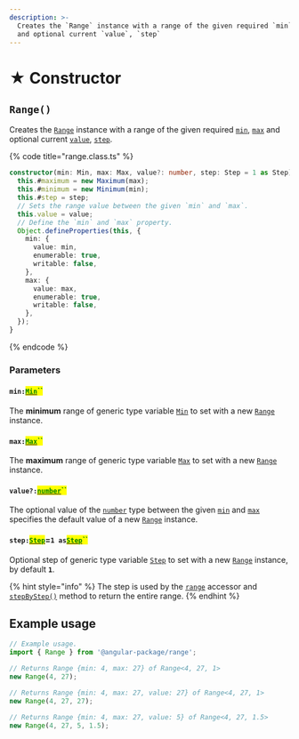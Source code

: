 ```yaml
---
description: >-
  Creates the `Range` instance with a range of the given required `min`, `max`
  and optional current `value`, `step`
---
```


# ★ Constructor

## `Range()`

Creates the [`Range`](broken-reference) instance with a range of the given required [`min`](constructor.md#min-min), [`max`](constructor.md#max-max) and optional current [`value`](constructor.md#public-value-number), [`step`](constructor.md#step-step).

{% code title="range.class.ts" %}
```typescript
constructor(min: Min, max: Max, value?: number, step: Step = 1 as Step) {
  this.#maximum = new Maximum(max);
  this.#minimum = new Minimum(min);
  this.#step = step;
  // Sets the range value between the given `min` and `max`.
  this.value = value;
  // Define the `min` and `max` property.
  Object.defineProperties(this, {
    min: {
      value: min,
      enumerable: true,
      writable: false,
    },
    max: {
      value: max,
      enumerable: true,
      writable: false,
    },
  });
}
```
{% endcode %}

### Parameters

#### `min:`[<mark style="color:green;">`Min`</mark>](generic-type-variables.md#range-less-than-min-max-step-greater-than)<mark style="color:green;">``</mark>

The **minimum** range of generic type variable [`Min`](generic-type-variables.md#range-less-than-min-max-step-greater-than) to set with a new [`Range`](broken-reference) instance.

#### `max:`[<mark style="color:green;">`Max`</mark>](generic-type-variables.md#range-less-than-min-max-step-greater-than-1)<mark style="color:green;">``</mark>

The **maximum** range of generic type variable [`Max`](generic-type-variables.md#range-less-than-min-max-step-greater-than-1) to set with a new [`Range`](broken-reference) instance.

#### `value?:`[<mark style="color:green;">`number`</mark>](https://developer.mozilla.org/en-US/docs/Web/JavaScript/Reference/Global\_Objects/Number)<mark style="color:green;">``</mark>

The optional value of the [`number`](https://developer.mozilla.org/en-US/docs/Web/JavaScript/Reference/Global\_Objects/Number) type between the given [`min`](constructor.md#min-min) and [`max`](constructor.md#max-max) specifies the default value of a new [`Range`](broken-reference) instance.

#### `step:`[<mark style="color:green;">`Step`</mark>](generic-type-variables.md#range-less-than-min-max-step-greater-than-2)=`1 as`[<mark style="color:green;">`Step`</mark>](generic-type-variables.md#range-less-than-min-max-step-greater-than-2)<mark style="color:green;">``</mark>

Optional step of generic type variable [`Step`](generic-type-variables.md#stepextendsnumber-1) to set with a new [`Range`](broken-reference) instance, by default **`1`**.

{% hint style="info" %}
The step is used by the [`range`](accessors/get-range.md) accessor and [`stepByStep()`](methods/stepbystep.md) method to return the entire range.&#x20;
{% endhint %}

## Example usage

```typescript
// Example usage.
import { Range } from '@angular-package/range';

// Returns Range {min: 4, max: 27} of Range<4, 27, 1>
new Range(4, 27);

// Returns Range {min: 4, max: 27, value: 27} of Range<4, 27, 1>
new Range(4, 27, 27);

// Returns Range {min: 4, max: 27, value: 5} of Range<4, 27, 1.5>
new Range(4, 27, 5, 1.5);
```
